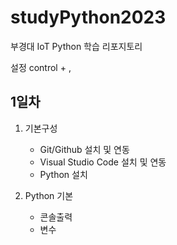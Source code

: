 # studyPython2023
부경대 IoT Python 학습 리포지토리

설정 control + ,

## 1일차
1. 기본구성
    - Git/Github 설치 및 연동
    - Visual Studio Code 설치 및 연동
    - Python 설치

2. Python 기본
    - 콘솔출력
    - 변수